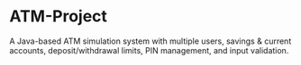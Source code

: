 # ATM-Project
A Java-based ATM simulation system with multiple users, savings &amp; current accounts, deposit/withdrawal limits, PIN management, and input validation.
